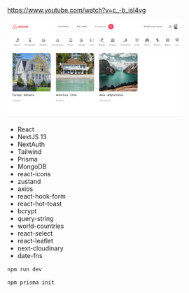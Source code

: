 https://www.youtube.com/watch?v=c_-b_isI4vg

<img src="image.png" alt="nextjs" width="400">

- React
- NextJS 13
- NextAuth
- Tailwind
- Prisma
- MongoDB
- react-icons
- zustand
- axios
- react-hook-form
- react-hot-toast
- bcrypt
- query-string
- world-countries
- react-select
- react-leaflet
- next-cloudinary
- date-fns

```
npm run dev
```

```
npm prisma init
```

